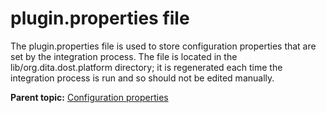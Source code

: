 # plugin.properties file

The plugin.properties file is used to store configuration properties that are set by the integration process. The file is located in the lib/org.dita.dost.platform directory; it is regenerated each time the integration process is run and so should not be edited manually.

**Parent topic:** [Configuration properties](../parameters/configuration-properties.md)

